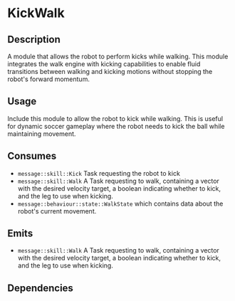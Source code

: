 # KickWalk

## Description

A module that allows the robot to perform kicks while walking. This module integrates the walk engine with kicking capabilities to enable fluid transitions between walking and kicking motions without stopping the robot's forward momentum.

## Usage

Include this module to allow the robot to kick while walking. This is useful for dynamic soccer gameplay where the robot needs to kick the ball while maintaining movement.

## Consumes

- `message::skill::Kick` Task requesting the robot to kick
- `message::skill::Walk` A Task requesting to walk, containing a vector with the desired velocity target, a boolean indicating whether to kick, and the leg to use when kicking.
- `message::behaviour::state::WalkState` which contains data about the robot's current movement.

## Emits

- `message::skill::Walk` A Task requesting to walk, containing a vector with the desired velocity target, a boolean indicating whether to kick, and the leg to use when kicking.

## Dependencies
